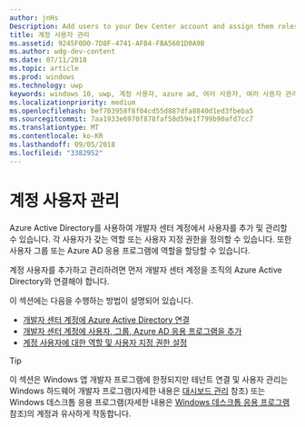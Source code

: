 ```yaml
---
author: jnHs
Description: Add users to your Dev Center account and assign them roles with specific permissions.
title: 계정 사용자 관리
ms.assetid: 9245F0D0-7D8F-4741-AFB4-FBA5601D0A9B
ms.author: wdg-dev-content
ms.date: 07/11/2018
ms.topic: article
ms.prod: windows
ms.technology: uwp
keywords: windows 10, uwp, 계정 사용자, azure ad, 여러 사용자, 여러 사용자 관리
ms.localizationpriority: medium
ms.openlocfilehash: bef703958f8f04cd55d887dfa8840d1ed3fbeba5
ms.sourcegitcommit: 7aa1933e6970f878faf50d59e1f799b90afd7cc7
ms.translationtype: MT
ms.contentlocale: ko-KR
ms.lasthandoff: 09/05/2018
ms.locfileid: "3382952"
---
```

# <a name="manage-account-users"></a>계정 사용자 관리

Azure Active Directory를 사용하여 개발자 센터 계정에서 사용자를 추가 및 관리할 수 있습니다. 각 사용자가 갖는 역할 또는 사용자 지정 권한을 정의할 수 있습니다. 또한 사용자 그룹 또는 Azure AD 응용 프로그램에 역할을 할당할 수 있습니다.

계정 사용자를 추가하고 관리하려면 먼저 개발자 센터 계정을 조직의 Azure Active Directory와 연결해야 합니다. 

이 섹션에는 다음을 수행하는 방법이 설명되어 있습니다.

-   [개발자 센터 계정에 Azure Active Directory 연결](associate-azure-ad-with-dev-center.md)
-   [개발자 센터 계정에 사용자, 그룹, Azure AD 응용 프로그램을 추가](add-users-groups-and-azure-ad-applications.md)
-   [계정 사용자에 대한 역할 및 사용자 지정 권한 설정](set-custom-permissions-for-account-users.md)

> [!TIP]
> 이 섹션은 Windows 앱 개발자 프로그램에 한정되지만 테넌트 연결 및 사용자 관리는 Windows 하드웨어 개발자 프로그램(자세한 내용은 [대시보드 관리](https://docs.microsoft.com/windows-hardware/drivers/dashboard/dashboard-administration) 참조) 또는 Windows 데스크톱 응용 프로그램(자세한 내용은 [Windows 데스크톱 응용 프로그램](https://docs.microsoft.com/windows/desktop/appxpkg/windows-desktop-application-program#add-and-manage-account-users) 참조)의 계정과 유사하게 작동합니다.
